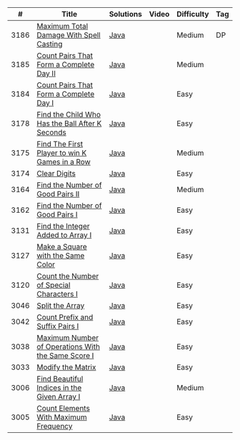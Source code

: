 | #    | Title                                                                                                                                   | Solutions                                                                                                          | Video                                                                         | Difficulty | Tag                                                                  
|------|-----------------------------------------------------------------------------------------------------------------------------------------|--------------------------------------------------------------------------------------------------------------------|-------------------------------------------------------------------------------|------------|----------------------------------------------------------------------
| 3186 | [Maximum Total Damage With Spell Casting](https://leetcode.com/problems/maximum-total-damage-with-spell-casting/)                       | [Java](https://github.com/fishercoder1534/Leetcode/blob/master/src/main/java/com/fishercoder/solutions/_3186.java) |                                                                               | Medium     | DP
| 3185 | [Count Pairs That Form a Complete Day II](https://leetcode.com/problems/count-pairs-that-form-a-complete-day-ii/)                       | [Java](https://github.com/fishercoder1534/Leetcode/blob/master/src/main/java/com/fishercoder/solutions/_3185.java) |                                                                               | Medium     |
| 3184 | [Count Pairs That Form a Complete Day I](https://leetcode.com/problems/count-pairs-that-form-a-complete-day-i/)                         | [Java](https://github.com/fishercoder1534/Leetcode/blob/master/src/main/java/com/fishercoder/solutions/_3184.java) |                                                                               | Easy       |
| 3178 | [Find the Child Who Has the Ball After K Seconds](https://leetcode.com/problems/find-the-child-who-has-the-ball-after-k-seconds/)       | [Java](https://github.com/fishercoder1534/Leetcode/blob/master/src/main/java/com/fishercoder/solutions/_3178.java) |                                                                               | Easy       |
| 3175 | [Find The First Player to win K Games in a Row](https://leetcode.com/problems/find-the-first-player-to-win-k-games-in-a-row/)           | [Java](https://github.com/fishercoder1534/Leetcode/blob/master/src/main/java/com/fishercoder/solutions/_3175.java) |                                                                               | Medium     |
| 3174 | [Clear Digits](https://leetcode.com/problems/clear-digits/)                                                                             | [Java](https://github.com/fishercoder1534/Leetcode/blob/master/src/main/java/com/fishercoder/solutions/_3174.java) |                                                                               | Easy       |
| 3164 | [Find the Number of Good Pairs II](https://leetcode.com/problems/find-the-number-of-good-pairs-ii/)                                     | [Java](https://github.com/fishercoder1534/Leetcode/blob/master/src/main/java/com/fishercoder/solutions/_3164.java) |                                                                               | Medium     |
| 3162 | [Find the Number of Good Pairs I](https://leetcode.com/problems/find-the-number-of-good-pairs-i/)                                       | [Java](https://github.com/fishercoder1534/Leetcode/blob/master/src/main/java/com/fishercoder/solutions/_3162.java) |                                                                               | Easy       |
| 3131 | [Find the Integer Added to Array I](https://leetcode.com/problems/find-the-integer-added-to-array-i/)                                   | [Java](https://github.com/fishercoder1534/Leetcode/blob/master/src/main/java/com/fishercoder/solutions/_3131.java) |                                                                               | Easy       |
| 3127 | [Make a Square with the Same Color](https://leetcode.com/problems/make-a-square-with-the-same-color/)                                   | [Java](https://github.com/fishercoder1534/Leetcode/blob/master/src/main/java/com/fishercoder/solutions/_3127.java) |                                                                               | Easy       |
| 3120 | [Count the Number of Special Characters I](https://leetcode.com/problems/count-the-number-of-special-characters-i/)                     | [Java](https://github.com/fishercoder1534/Leetcode/blob/master/src/main/java/com/fishercoder/solutions/_3120.java) |                                                                               | Easy       |
| 3046 | [Split the Array](https://leetcode.com/problems/split-the-array/)                                                                       | [Java](https://github.com/fishercoder1534/Leetcode/blob/master/src/main/java/com/fishercoder/solutions/_3046.java) |                                                                               | Easy       |
| 3042 | [Count Prefix and Suffix Pairs I](https://leetcode.com/problems/count-prefix-and-suffix-pairs-i/)                                       | [Java](https://github.com/fishercoder1534/Leetcode/blob/master/src/main/java/com/fishercoder/solutions/_3042.java) |                                                                               | Easy       |
| 3038 | [Maximum Number of Operations With the Same Score I](https://leetcode.com/problems/maximum-number-of-operations-with-the-same-score-i/) | [Java](https://github.com/fishercoder1534/Leetcode/blob/master/src/main/java/com/fishercoder/solutions/_3038.java) |                                                                               | Easy       |
| 3033 | [Modify the Matrix](https://leetcode.com/problems/modify-the-matrix/)                                                                   | [Java](https://github.com/fishercoder1534/Leetcode/blob/master/src/main/java/com/fishercoder/solutions/_3033.java) |                                                                               | Easy       |
| 3006 | [Find Beautiful Indices in the Given Array I](https://leetcode.com/problems/find-beautiful-indices-in-the-given-array-i/)               | [Java](https://github.com/fishercoder1534/Leetcode/blob/master/src/main/java/com/fishercoder/solutions/_3006.java) |                                                                               | Medium     |
| 3005 | [Count Elements With Maximum Frequency](https://leetcode.com/problems/count-elements-with-maximum-frequency/)                           | [Java](https://github.com/fishercoder1534/Leetcode/blob/master/src/main/java/com/fishercoder/solutions/_3005.java) |                                                                               | Easy       |
